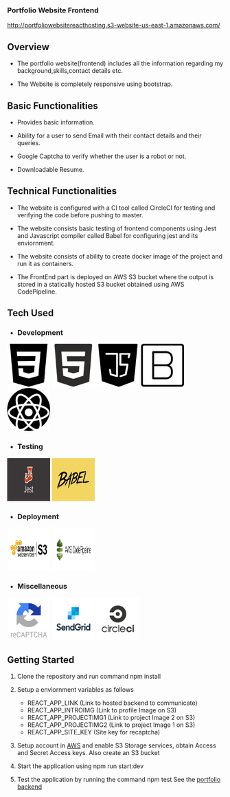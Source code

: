 ### Portfolio Website Frontend

http://portfoliowebsitereacthosting.s3-website-us-east-1.amazonaws.com/

## Overview

- The portfolio website(frontend) includes all the information regarding my background,skills,contact details etc.

- The Website is completely responsive using bootstrap.

## Basic Functionalities

- Provides basic information.

- Ability for a user to send Email with their contact details and their queries.

- Google Captcha to verify whether the user is a robot or not.

- Downloadable Resume.

## Technical Functionalities

- The website is configured with a CI tool called CircleCI for testing and verifying the code before pushing to master.

- The website consists basic testing of frontend components using Jest and Javascript compiler called Babel for configuring jest and its enviornment.

- The website consists of ability to create docker image of the project and run it as containers.

- The FrontEnd part is deployed on AWS S3 bucket where the output is stored in a statically hosted S3 bucket obtained using AWS CodePipeline.

## Tech Used

- ### Development

<img src="https://github.com/Sachin796/portfolio_frontend/blob/master/public/images/css.svg" width="100" height="100">
<img src="https://github.com/Sachin796/portfolio_frontend/blob/master/public/images/html-5.svg" width="100" height="100">
<img src="https://github.com/Sachin796/portfolio_frontend/blob/master/public/images/java-script.svg" width="100" height="100">
<img src="https://github.com/Sachin796/portfolio_frontend/blob/master/public/images/bootstrap.svg" width="100" height="100">
<img src="https://github.com/Sachin796/portfolio_frontend/blob/master/public/images/react.svg" width="100" height="100">

- ### Testing

<img src="https://github.com/Sachin796/portfolio_frontend/blob/master/public/images/jest.png" width="100" height="100">
<img src="https://github.com/Sachin796/portfolio_frontend/blob/master/public/images/babel.png" width="100" height="100">

- ### Deployment

<img src="https://github.com/Sachin796/portfolio_frontend/blob/master/public/images/s3.jpg" width="100" height="100">
<img src="https://github.com/Sachin796/portfolio_frontend/blob/master/public/images/codepipeline.png" width="100" height="100">

- ### Miscellaneous

<img src="https://github.com/Sachin796/portfolio_frontend/blob/master/public/images/recaptcha.png" width="100" height="100">
<img src="https://github.com/Sachin796/portfolio_frontend/blob/master/public/images/sendgrid.png" width="100" height="100">
<img src="https://github.com/Sachin796/portfolio_frontend/blob/master/public/images/circleci.png" width="100" height="100">

## Getting Started

1. Clone the repository and run command npm install

2. Setup a enviornment variables as follows

   - REACT_APP_LINK (Link to hosted backend to communicate)
   - REACT_APP_INTROIMG (Link to profile Image on S3)
   - REACT_APP_PROJECTIMG1 (Link to project Image 2 on S3)
   - REACT_APP_PROJECTIMG2 (Link to project Image 1 on S3)
   - REACT_APP_SITE_KEY (Site key for recaptcha)

3. Setup account in [AWS](https://aws.amazon.com/s3/) and enable S3 Storage services, obtain Access and Secret Access keys. Also create an S3 bucket

4. Start the application using npm run start:dev

5. Test the application by running the command npm test
   See the [portfolio backend](https://github.com/Sachin796/portfolio_backend)
